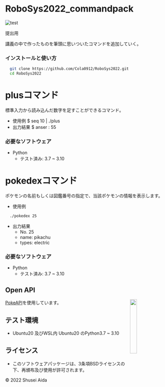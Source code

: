 # RoboSys2022_commandpack
![test](https://github.com/Cola0912/Robosys/actions/workflows/test.yml/badge.svg)

提出用

講義の中で作ったものを筆頭に思いついたコマンドを追加していく。

### インストールと使い方
```bash
  git clone https://github.com/Cola0912/RoboSys2022.git
  cd RoboSys2022
```
# plusコマンド
標準入力から読み込んだ数字を足すことができるコマンド。
* 使用例
  $ seq 10 | ./plus
* 出力結果
  $ anser : 55
### 必要なソフトウェア
* Python
  * テスト済み: 3.7 ~ 3.10
# pokedexコマンド
  ポケモンの名前もしくは図鑑番号の指定で、当該ポケモンの情報を表示します。
* 使用例

```bash
  ./pokedex 25
```

* 出力結果
  * No. 25
  * name:    pikachu
  * types:   electric

### 必要なソフトウェア
* Python
  * テスト済み: 3.7 ~ 3.10


## Open API

<img src="https://user-images.githubusercontent.com/24237865/83422649-d1b1d980-a464-11ea-8c91-a24fdf89cd6b.png" align="right" width="21%"/>

[PokeAPI](https://pokeapi.co/)を使用しています。


## テスト環境
* Ubuntu20 及びWSL内 Ubuntu20 のPython3.7 ~ 3.10

## ライセンス
* このソフトウェアパッケージは、3条項BSDライセンスの下、再頒布及び使用が許可されます。

©︎ 2022 Shusei Aida
